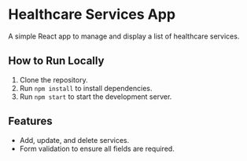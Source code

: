# Healthcare Services App

A simple React app to manage and display a list of healthcare services.

## How to Run Locally

1. Clone the repository.
2. Run `npm install` to install dependencies.
3. Run `npm start` to start the development server.

## Features
- Add, update, and delete services.
- Form validation to ensure all fields are required.


